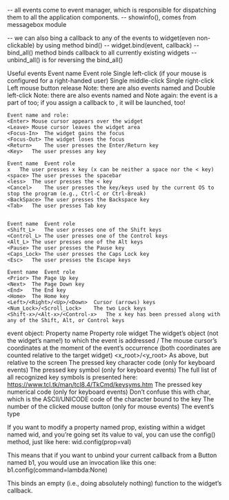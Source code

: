 -- all events come to event manager, which is responsible for dispatching them to all the application components.
-- showinfo(), comes from messagebox module

-- we can also bing a callback to any of the events to widget(even non-clickable) by using method bind()
    -- widget.bind(event, callback)
-- bind_all() method binds callback to all currently existing widgets
-- unbind_all() is for reversing the bind_all()

Useful events
    Event name	Event role
    <Button-1>	Single left-click (if your mouse is configured for a right-handed user)
    <Button-2>	Single middle-click
    <Button-3>	Single right-click
    <ButtonRelease-1>	Left mouse button release Note: there are also events named <ButtonRelease-2> and <ButtonRelease-3>
    <DoubleButton-1>	Double left-click Note: there are also events named <DoubleButton-2> and <DoubleButton-3>
    Note again: the <Button-1> event is a part of <DoubleButton-1> too; if you assign a callback to <Button-1>, it will be launched, too!

    Event name and role:
    <Enter>	Mouse cursor appears over the widget
    <Leave>	Mouse cursor leaves the widget area
    <Focus-In>	The widget gains the focus
    <Focus-Out>	The widget loses the focus
    <Return>	The user presses the Enter/Return key
    <Key>	The user presses any key

    Event name	Event role
    x	The user presses x key (x can be neither a space nor the < key)
    <space>	The user presses the spacebar
    <less>	The user presses the < key
    <Cancel>	The user presses the key/keys used by the current OS to stop the program (e.g., Ctrl-C or Ctrl-Break)
    <BackSpace>	The user presses the Backspace key
    <Tab>	The user presses Tab key


    Event name	Event role
    <Shift_L>	The user presses one of the Shift keys
    <Control_L>	The user presses one of the Control keys
    <Alt_L>	The user presses one of the Alt keys
    <Pause>	The user presses the Pause key
    <Caps_Lock>	The user presses the Caps Lock key
    <Esc>	The user presses the Escape keys

    Event name	Event role
    <Prior>	The Page Up key
    <Next>	The Page Down key
    <End>	The End key
    <Home>	The Home key
    <Left>/<Right>/<Up>/<Down>	Cursor (arrows) keys
    <Num_Lock>/<Scroll_Lock>	The two Lock keys
    <Shift-x>/<Alt-x>/<Control-x>	The x key has been pressed along with any of the Shift, Alt, or Control keys


event object:
    Property name	Property role
    widget	The widget’s object (not the widget’s name!) to which the event is addressed
    <x>/<y>	The mouse cursor’s coordinates at the moment of the event’s occurrence (both coordinates are counted relative to the target widget)
    <x_root>/<y_root>	As above, but relative to the screen
    <char>	The pressed key character code (only for keyboard events)
    <keysym>	The pressed key symbol (only for keyboard events)
    The full list of all recognized key symbols is presented here: https://www.tcl.tk/man/tcl8.4/TkCmd/keysyms.htm
    <keycode>	The pressed key numerical code (only for keyboard events)
    Don’t confuse this with char, which is the ASCII/UNICODE code of the character bound to the key
    <num>	The number of the clicked mouse button (only for mouse events)
    <type>	The event’s type


If you want to modify a property named prop, existing within a widget named wid, and you’re going set its value to val, you can use the config() method, just like here:
wid.config(prop=val)

This means that if you want to unbind your current callback from a Button named b1, you would use an invocation like this one:
b1.config(command=lambda:None)

This binds an empty (i.e., doing absolutely nothing) function to the widget’s callback.

